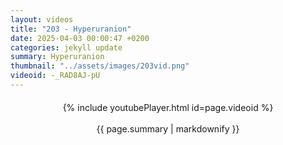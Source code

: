 ```yaml
---
layout: videos
title: "203 - Hyperuranion"
date: 2025-04-03 00:00:47 +0200
categories: jekyll update
summary: Hyperuranion
thumbnail: "../assets/images/203vid.png"
videoid: -_RAD8AJ-pU
---
```


<div style="text-align: center; margin-top: 20px;">
  {% include youtubePlayer.html id=page.videoid %}
  <p style="margin-top: 15px; font-size: 1.2em; color: #333;">
    <p>{{ page.summary | markdownify }}</p>
  </p>
</div>
